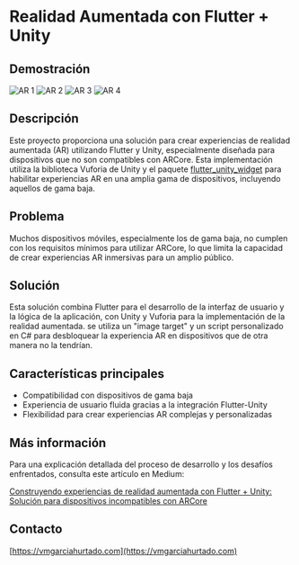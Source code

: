 # Realidad Aumentada con Flutter + Unity

## Demostración

![AR 1](assets/demo/ar_1.gif)
![AR 2](assets/demo/ar_2.gif)
![AR 3](assets/demo/ar_3.gif)
![AR 4](assets/demo/ar_4.gif)

## Descripción

Este proyecto proporciona una solución para crear experiencias de realidad aumentada (AR) utilizando Flutter y Unity, especialmente diseñada para dispositivos que no son compatibles con ARCore. Esta implementación utiliza la biblioteca Vuforia de Unity y el paquete  [flutter_unity_widget](https://pub.dev/packages/flutter_unity_widget) para habilitar experiencias AR en una amplia gama de dispositivos, incluyendo aquellos de gama baja.



## Problema

Muchos dispositivos móviles, especialmente los de gama baja, no cumplen con los requisitos mínimos para utilizar ARCore, lo que limita la capacidad de crear experiencias AR inmersivas para un amplio público.

## Solución

Esta solución combina Flutter para el desarrollo de la interfaz de usuario y la lógica de la aplicación, con Unity y Vuforia para la implementación de la realidad aumentada. se utiliza un "image target" y un script personalizado en C# para desbloquear la experiencia AR en dispositivos que de otra manera no la tendrían.

## Características principales

- Compatibilidad con dispositivos de gama baja
- Experiencia de usuario fluida gracias a la integración Flutter-Unity
- Flexibilidad para crear experiencias AR complejas y personalizadas


## Más información

Para una explicación detallada del proceso de desarrollo y los desafíos enfrentados, consulta este artículo en Medium:

[Construyendo experiencias de realidad aumentada con Flutter + Unity: Solución para dispositivos incompatibles con ARCore](https://medium.com/@vmgarciahurtado/construyendo-experiencias-de-realidad-aumentada-con-flutter-unity-soluci%C3%B3n-para-dispositivos-da7eb8bbe3b5)

## Contacto

[https://vmgarciahurtado.com](https://vmgarciahurtado.com)



